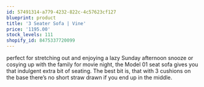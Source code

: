 ```yaml
---
id: 57491314-a779-4232-822c-4c57623cf127
blueprint: product
title: '3 Seater Sofa | Vine'
price: '1195.00'
stock_levels: 111
shopify_id: 8475337720099
---
```

perfect for stretching out and enjoying a lazy Sunday afternoon snooze or cosying up with the family for movie night, the Model 01 seat sofa gives you that indulgent extra bit of seating. The best bit is, that with 3 cushions on the base there’s no short straw drawn if you end up in the middle.